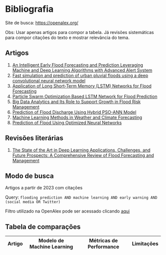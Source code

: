 # Bibliografia
Site de busca: https://openalex.org/

Obs: Usar apenas artigos para compor a tabela. Já revisões sistemáticas para compor citações do texto e mostrar relevância do tema.

## Artigos
1. [An Intelligent Early Flood Forecasting and Prediction Leveraging Machine and Deep Learning Algorithms with Advanced Alert System](https://www.mdpi.com/2227-9717/11/2/481)
2. [Fast simulation and prediction of urban pluvial floods using a deep convolutional neural network model](https://www.sciencedirect.com/science/article/abs/pii/S0022169423008879)
3. [Application of Long Short-Term Memory (LSTM) Networks for Flood Forecasting](https://doi.org/10.3390/w11071387)  
4. [Particle Swarm Optimization Based LSTM Network for Flood Prediction](https://doi.org/10.1016/j.rineng.2023.100951)  
5. [Big Data Analytics and Its Role to Support Growth in Flood Risk Management](https://doi.org/10.3390/w12102796)  
6. [Prediction of Flood Discharge Using Hybrid PSO-ANN Model](https://doi.org/10.1016/j.mex.2023.102060)  
7. [Machine Learning Methods in Weather and Climate Forecasting](https://doi.org/10.3390/app132112019)  
8. [Prediction of Flood Using Optimized Neural Networks](https://doi.org/10.15551/pesd2021152004)  

## Revisões literárias
1. [The State of the Art in Deep Learning Applications, Challenges, and Future Prospects: A Comprehensive Review of Flood Forecasting and Management](https://www.mdpi.com/2071-1050/15/13/10543)

## Modo de busca
Artigos a partir de 2023 com citações

Query: `flooding prediction AND machine learning AND early warning AND (social media OR Twitter)`

Filtro utilizado na OpenAlex pode ser acessado clicando [aqui](https://openalex.org/works?page=1&filter=default.search%3Aflooding%20prediction%20AND%20machine%20learning%20AND%20early%20warning%20AND%20%28social%20media%20OR%20Twitter%29%60,type%3Atypes%2Farticle,primary_topic.id%3At11490)

## Tabela de comparações

| Artigo | Modelo de Machine Learning | Métricas de Performance | Limitações |
|--------|----------------------------|-------------------------|------------|
